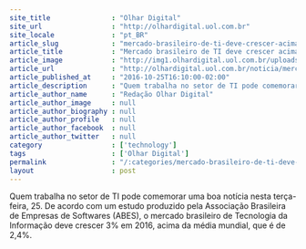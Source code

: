 ```yaml
---
site_title               : "Olhar Digital"
site_url                 : "http://olhardigital.uol.com.br"
site_locale              : "pt_BR"
article_slug             : "mercado-brasileiro-de-ti-deve-crescer-acima-da-media-mundial-em-2016"
article_title            : "Mercado brasileiro de TI deve crescer acima da média mundial em 2016"
article_image            : "http://img1.olhardigital.uol.com.br/uploads/acervo_imagens/2016/10/20161005121019_660_420.jpg"
article_url              : "http://olhardigital.uol.com.br/noticia/mercado-brasileiro-de-ti-cresce-acima-da-media-mundial/63376"
article_published_at     : "2016-10-25T16:10:00-02:00"
article_description      : "Quem trabalha no setor de TI pode comemorar uma boa notícia nesta terça-feira, 25. De acordo com um estudo produzido pela Associação Brasileira de Empresas de Softwares (ABES), o mercado brasileiro de Tecnologia da Informação deve crescer 3% em 2016, acima da média mundial, que é de 2,4%."
article_author_name      : "Redação Olhar Digital"
article_author_image     : null
article_author_biography : null
article_author_profile   : null
article_author_facebook  : null
article_author_twitter   : null
category                 : ['technology']
tags                     : ['Olhar Digital']
permalink                : "/:categories/mercado-brasileiro-de-ti-deve-crescer-acima-da-media-mundial-em-2016/"
layout                   : post
---
```


Quem trabalha no setor de TI pode comemorar uma boa notícia nesta terça-feira, 25. De acordo com um estudo produzido pela Associação Brasileira de Empresas de Softwares (ABES), o mercado brasileiro de Tecnologia da Informação deve crescer 3% em 2016, acima da média mundial, que é de 2,4%.
